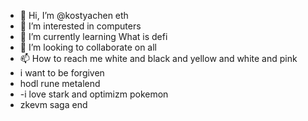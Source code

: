 - 👋 Hi, I’m @kostyachen eth
- 👀 I’m interested in computers
- 🌱 I’m currently learning What is defi
- 💞️ I’m looking to collaborate on all
- 📫 How to reach me white and black and yellow and white and pink
- i want to be forgiven
- hodl rune metalend
- -i love stark and optimizm pokemon
- zkevm saga end
